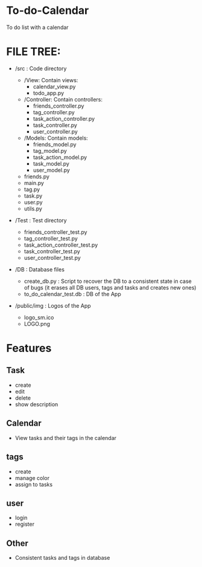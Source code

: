 # To-do-Calendar
To do list with a calendar

# FILE TREE:
- /src : Code directory
    - /View: Contain views:
        - calendar_view.py
        - todo_app.py
    - /Controller: Contain controllers:
        - friends_controller.py
        - tag_controller.py
        - task_action_controller.py
        - task_controller.py
        - user_controller.py
    - /Models: Contain models:
        - friends_model.py
        - tag_model.py
        - task_action_model.py
        - task_model.py
        - user_model.py
    - friends.py
    - main.py
    - tag.py
    - task.py
    - user.py
    - utils.py
- /Test : Test directory
    - friends_controller_test.py
    - tag_controller_test.py
    - task_action_controller_test.py
    - task_controller_test.py
    - user_controller_test.py

- /DB : Database files
    - create_db.py : Script to recover the DB to a consistent state in case of bugs (it erases all DB users, tags and tasks and creates new ones)
    - to_do_calendar_test.db : DB of the App


- /public/img : Logos of the App
    - logo_sm.ico
    - LOGO.png

# Features
## Task
- create
- edit
- delete
- show description
## Calendar
- View tasks and their tags in the calendar
## tags
- create
- manage color
- assign to tasks
## user
- login
- register
## Other
- Consistent tasks and tags in database
